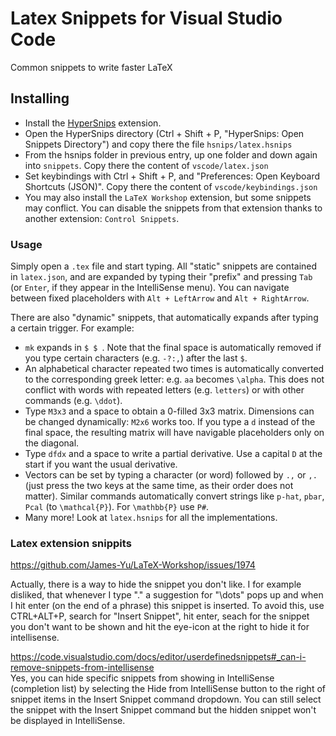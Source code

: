 # Latex Snippets for Visual Studio Code

Common snippets to write faster LaTeX

## Installing

* Install the [HyperSnips](https://github.com/draivin/hsnips) extension.
* Open the HyperSnips directory (Ctrl + Shift + P, "HyperSnips: Open Snippets Directory") and copy there the file `hsnips/latex.hsnips`
* From the hsnips folder in previous entry, up one folder and down again into `snippets`. Copy there the content of `vscode/latex.json`
* Set keybindings with Ctrl + Shift + P, and "Preferences: Open Keyboard Shortcuts (JSON)". Copy there the content of `vscode/keybindings.json`
* You may also install the `LaTeX Workshop` extension, but some snippets may conflict. You can disable the snippets from that extension thanks to another extension: `Control Snippets`.

### Usage

Simply open a `.tex` file and start typing. All "static" snippets are contained in `latex.json`, and are expanded by typing their "prefix" and pressing `Tab` (or `Enter`, if they appear in the IntelliSense menu). You can navigate between fixed placeholders with `Alt + LeftArrow` and `Alt + RightArrow`.

There are also "dynamic" snippets, that automatically expands after typing a certain trigger. For example:
* `mk` expands in `$ $ `. Note that the final space is automatically removed if you type certain characters (e.g. `-?:,`) after the last `$`.
* An alphabetical character repeated two times is automatically converted to the corresponding greek letter: e.g. `aa` becomes `\alpha`. This does not conflict with words with repeated letters (e.g. `letters`) or with other commands (e.g. `\ddot`).
* Type `M3x3` and a space to obtain a 0-filled 3x3 matrix. Dimensions can be changed dynamically: `M2x6` works too. If you type a `d` instead of the final space, the resulting matrix will have navigable placeholders only on the diagonal.
* Type `dfdx` and a space to write a partial derivative. Use a capital `D` at the start if you want the usual derivative.
* Vectors can be set by typing a character (or word) followed by `.,` or `,.` (just press the two keys at the same time, as their order does not matter). Similar commands automatically convert strings like `p-hat`, `pbar`, `Pcal` (to `\mathcal{P}`). For `\mathbb{P}` use `P#`. 
* Many more! Look at `latex.hsnips` for all the implementations.

### Latex extension snippits

https://github.com/James-Yu/LaTeX-Workshop/issues/1974

Actually, there is a way to hide the snippet you don't like. I for example disliked, that whenever I type "." a suggestion for "\dots" pops up and when I hit enter (on the end of a phrase) this snippet is inserted. To avoid this, use CTRL+ALT+P, search for "Insert Snippet", hit enter, seach for the snippet you don't want to be shown and hit the eye-icon at the right to hide it for intellisense.  

https://code.visualstudio.com/docs/editor/userdefinedsnippets#_can-i-remove-snippets-from-intellisense    
Yes, you can hide specific snippets from showing in IntelliSense (completion list) by selecting the Hide from IntelliSense button to the right of snippet items in the Insert Snippet command dropdown.
You can still select the snippet with the Insert Snippet command but the hidden snippet won't be displayed in IntelliSense.
